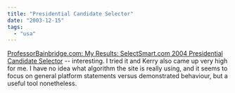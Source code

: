 ```yaml
---
title: "Presidential Candidate Selector"
date: "2003-12-15"
tags: 
  - "usa"
---
```


[ProfessorBainbridge.com: My Results: SelectSmart.com 2004 Presidential Candidate Selector](http://www.professorbainbridge.com/2003/12/my_results_sele.html "ProfessorBainbridge.com: My Results: SelectSmart.com 2004 Presidential Candidate Selector") -- interesting. I tried it and Kerry also came up very high for me. I have no idea what algorithm the site is really using, and it seems to focus on general platform statements versus demonstrated behaviour, but a useful tool nonetheless.
